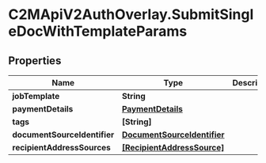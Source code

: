 # C2MApiV2AuthOverlay.SubmitSingleDocWithTemplateParams

## Properties

Name | Type | Description | Notes
------------ | ------------- | ------------- | -------------
**jobTemplate** | **String** |  | 
**paymentDetails** | [**PaymentDetails**](PaymentDetails.md) |  | [optional] 
**tags** | **[String]** |  | [optional] 
**documentSourceIdentifier** | [**DocumentSourceIdentifier**](DocumentSourceIdentifier.md) |  | 
**recipientAddressSources** | [**[RecipientAddressSource]**](RecipientAddressSource.md) |  | 


